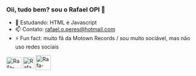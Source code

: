### Oii, tudo bem? sou o Rafael OPI 👋

- 🌱 Estudando: HTML e Javascript
- 📫 Contato: rafael.o.peres@hotmail.com
- ⚡ Fun fact: muito fã da Motown Records / sou muito sociável, mas não uso redes sociais

</div>
</div style="display: inline_block><br>
  <img align="center" alt="Rafa-Markdown" heigth="30" width="40" src="https://cdn.jsdelivr.net/gh/devicons/devicon/icons/markdown/markdown-original.svg">
  <img align="center" alt="Rafa-Fortran" height="30" width="40" src="https://upload.wikimedia.org/wikipedia/commons/b/b8/Fortran_logo.svg"> 
  <img align="center" alt="Rafa-HTML" height="30" width"40" src="https://cdn.jsdelivr.net/gh/devicons/devicon/icons/html5/html5-original-wordmark.svg">
  <img align="center" alt="Rafa-CSS" heigt="30" width="40" src="https://cdn.jsdelivr.net/gh/devicons/devicon/icons/css3/css3-original-wordmark.svg">
</div>
  
  ##
